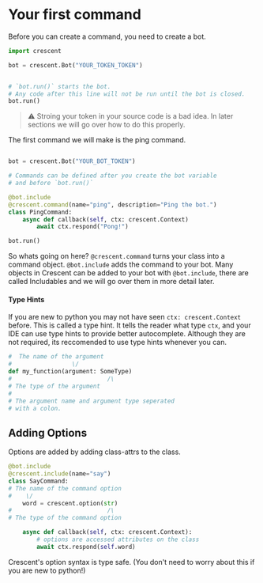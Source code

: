 # Your first command


Before you can create a command, you need to create a bot.

```python
import crescent

bot = crescent.Bot("YOUR_TOKEN_TOKEN")


# `bot.run()` starts the bot.
# Any code after this line will not be run until the bot is closed. 
bot.run()

```

> ⚠️ Stroing your token in your source code is a bad idea. In later sections
> we will go over how to do this properly.


The first command we will make is the ping command.

```python

bot = crescent.Bot("YOUR_BOT_TOKEN")

# Commands can be defined after you create the bot variable
# and before `bot.run()`

@bot.include
@crescent.command(name="ping", description="Ping the bot.")
class PingCommand:
    async def callback(self, ctx: crescent.Context)
        await ctx.respond("Pong!")

bot.run()
```

So whats going on here? `@crescent.command` turns your class into a command object.
`@bot.include` adds the command to your bot. Many objects in Crescent can be added
to your bot with `@bot.include`, there are called Includables and we will go over
them in more detail later.

#### Type Hints

If you are new to python you may not have seen `ctx: crescent.Context` before. This
is called a type hint. It tells the reader what type `ctx`, and your IDE can use
type hints to provide better autocomplete. Although they are not required, its
reccomended to use type hints whenever you can.

```python
#  The name of the argument
#                 \/
def my_function(argument: SomeType)
#                           /\
# The type of the argument
#
# The argument name and argument type seperated
# with a colon.
```

## Adding Options

Options are added by adding class-attrs to the class.

```python
@bot.include
@crescent.include(name="say")
class SayCommand:
# The name of the command option
#    \/
    word = crescent.option(str)
#                           /\
# The type of the command option

    async def callback(self, ctx: crescent.Context):
        # options are accessed attributes on the class
        await ctx.respond(self.word)
```

Crescent's option syntax is type safe.
(You don't need to worry about this if you are new to python!)

